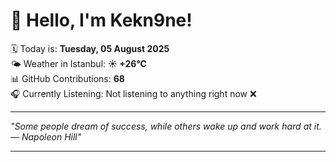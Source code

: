 # 👋 Hello, I'm Kekn9ne!

🗓️ Today is: **Tuesday, 05 August 2025**  
🌤️ Weather in Istanbul: **☀️   +26°C**  
📊 GitHub Contributions: **68**  
🎧 Currently Listening: Not listening to anything right now ❌

---

_"Some people dream of success, while others wake up and work hard at it. — *Napoleon Hill*"_

---
